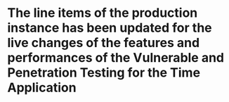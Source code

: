 # The line items of the production instance has been updated for the live changes of the features and performances of the Vulnerable and Penetration Testing for the Time Application
